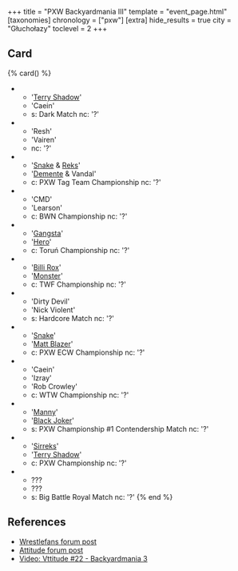 +++
title = "PXW Backyardmania III"
template = "event_page.html"
[taxonomies]
chronology = ["pxw"]
[extra]
hide_results = true
city = "Głuchołazy"
toclevel = 2
+++

## Card

{% card() %}
- - '[Terry Shadow](@/w/shadow.md)'
  - 'Caein'
  - s: Dark Match
    nc: '?'
- - 'Resh'
  - 'Vairen'
  - nc: '?'
- - '[Snake](@/w/snake.md) & [Reks](@/w/sirreks.md)'
  - '[Demente](@/w/demente.md) & Vandal'
  - c: PXW Tag Team Championship
    nc: '?'
- - 'CMD'
  - 'Learson'
  - c: BWN Championship
    nc: '?'
- - '[Gangsta](@/w/gangsta.md)'
  - '[Hero](@/w/pj-blake.md)'
  - c: Toruń Championship
    nc: '?'
- - '[Billi Rox](@/w/corin-mear.md)'
  - '[Monster](@/w/chris-hunter.md)'
  - c: TWF Championship
    nc: '?'
- - 'Dirty Devil'
  - 'Nick Violent'
  - s: Hardcore Match
    nc: '?'
- - '[Snake](@/w/snake.md)'
  - '[Matt Blazer](@/w/blazer.md)'
  - c: PXW ECW Championship
    nc: '?'
- - 'Caein'
  - 'Izray'
  - 'Rob Crowley'
  - c: WTW Championship
    nc: '?'
- - '[Manny](@/w/manny.md)'
  - '[Black Joker](@/w/lider.md)'
  - s: PXW Championship #1 Contendership Match
    nc: '?'
- - '[Sirreks](@/w/sirreks.md)'
  - '[Terry Shadow](@/w/shadow.md)'
  - c: PXW Championship
    nc: '?'
- - ???
  - ???
  - s: Big Battle Royal Match
    nc: '?'
{% end %}

## References

* [Wrestlefans forum post](https://wrestlefans.pl/forum/viewtopic.php?f=247&t=30558)
* [Attitude forum post](https://forum.wrestling.pl/topic/30594-pxw-backyardmania-iii-21-lipiec-2012r/)
* [Video: Vttitude #22 - Backyardmania 3](https://www.youtube.com/watch?v=wrp72bHhXOc)
